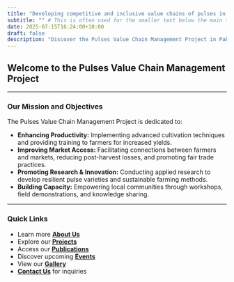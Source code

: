 ```yaml
---
title: "Developing competitive and inclusive value chains of pulses in Pakistan" # This will be the large central title
subtitle: "" # This is often used for the smaller text below the main title. You can adjust this or remove if not needed for the central header.
date: 2025-07-15T16:24:00+10:00
draft: false
description: "Discover the Pulses Value Chain Management Project in Pakistan." # This is for meta description, not visual title.
---
```


## Welcome to the Pulses Value Chain Management Project 


---

### Our Mission and Objectives

The Pulses Value Chain Management Project is dedicated to:
* **Enhancing Productivity:** Implementing advanced cultivation techniques and providing training to farmers for increased yields.
* **Improving Market Access:** Facilitating connections between farmers and markets, reducing post-harvest losses, and promoting fair trade practices.
* **Promoting Research & Innovation:** Conducting applied research to develop resilient pulse varieties and sustainable farming methods.
* **Building Capacity:** Empowering local communities through workshops, field demonstrations, and knowledge sharing.

---

### Quick Links

* Learn more **[About Us](/about-us/)**
* Explore our **[Projects](/project/)**
* Access our **[Publications](/publication/)**
* Discover upcoming **[Events](/event/)**
* View our **[Gallery](/gallery/)**
* **[Contact Us](/contact/)** for inquiries
<!-- Force homepage hero background -->
<style>
.intro-header{
  background-image: url("https://saroj-vc.github.io/Pulses/img/home-bg.jpg") !important;
  background-size: cover !important;
  background-position: center center !important;
  background-repeat: no-repeat !important;
  min-height: 420px;
}
</style>


<style>
/* Darken the hero slightly so white text is readable */
.intro-header{position:relative;}
.intro-header::before{
  content:"";
  position:absolute; inset:0;
  background: rgba(0,0,0,.45);  /* adjust 0.30�0.60 if you want lighter/darker */
}

/* Ensure headings render above the overlay and are crisp */
.intro-header .site-heading,
.intro-header .post-heading{ position:relative; z-index:1; }
.intro-header .site-heading h1,
.intro-header .subheading{
  text-shadow: 0 2px 6px rgba(0,0,0,.55);
}

/* Optional: give the top navbar a soft translucent background over the image */
.navbar-custom{
  background: rgba(0,0,0,.30);
  backdrop-filter: saturate(120%) blur(2px);
}
.navbar-custom .navbar-brand,
.navbar-custom .nav li a{
  text-shadow: 0 1px 3px rgba(0,0,0,.6);
}
</style>

